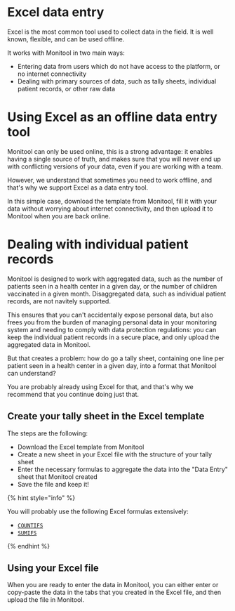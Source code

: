 # Excel data entry

Excel is the most common tool used to collect data in the field. It is well known, flexible, and can be used offline.

It works with Monitool in two main ways:

- Entering data from users which do not have access to the platform, or no internet connectivity
- Dealing with primary sources of data, such as tally sheets, individual patient records, or other raw data

# Using Excel as an offline data entry tool

Monitool can only be used online, this is a strong advantage: it enables having a single source of truth, and makes sure that you will never end up with conflicting versions of your data, even if you are working with a team.

However, we understand that sometimes you need to work offline, and that's why we support Excel as a data entry tool.

In this simple case, download the template from Monitool, fill it with your data without worrying about internet connectivity, and then upload it to Monitool when you are back online.

# Dealing with individual patient records

Monitool is designed to work with aggregated data, such as the number of patients seen in a health center in a given day, or the number of children vaccinated in a given month. Disaggregated data, such as individual patient records, are not navitely supported.

This ensures that you can't accidentally expose personal data, but also frees you from the burden of managing personal data in your monitoring system and needing to comply with data protection regulations: you can keep the individual patient records in a secure place, and only upload the aggregated data in Monitool.

But that creates a problem: how do go a tally sheet, containing one line per patient seen in a health center in a given day, into a format that Monitool can understand?

You are probably already using Excel for that, and that's why we recommend that you continue doing just that.

## Create your tally sheet in the Excel template

The steps are the following:

- Download the Excel template from Monitool
- Create a new sheet in your Excel file with the structure of your tally sheet
- Enter the necessary formulas to aggregate the data into the "Data Entry" sheet that Monitool created
- Save the file and keep it!

{% hint style="info" %}

You will probably use the following Excel formulas extensively:

- [`COUNTIFS`](https://support.microsoft.com/en-us/office/countifs-function-dda3dc6e-f74e-4aee-88bc-aa8c2a866842)
- [`SUMIFS`](https://support.microsoft.com/en-au/office/sumifs-9bdc9d30-4277-4888-b606-ae9927a650bb)

{% endhint %}

## Using your Excel file

When you are ready to enter the data in Monitool, you can either enter or copy-paste the data in the tabs that you created in the Excel file, and then upload the file in Monitool.
